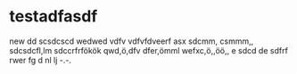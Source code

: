 # testadfasdf
new
dd
scsdcscd
wedwed
vdfv
vdfvfdveerf
asx
sdcmm,
csmmm,,
sdcsdcfl,lm
sdccrfrfökök
qwd,ö,dfv
dfer,ömml
wefxc,ö,,öö,,
e
sdcd de
sdfrf
rwer
fg
d
nl
lj
-.-.
